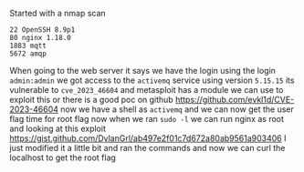 Started with a nmap scan 
```
22 OpenSSH 8.9p1
80 nginx 1.18.0
1883 mqtt
5672 amqp
```
When going to the web server it says we have the login using the login `admin:admin` we got access to the `activemq` service using version `5.15.15` its vulnerable to `cve_2023_46604` and metasploit has a module we can use to exploit this or there is a good poc on github https://github.com/evkl1d/CVE-2023-46604 
now we have a shell as `activemq` and we can now get the user flag time for root flag now when we ran `sudo -l` we can run nginx as root and looking at this exploit https://gist.github.com/DylanGrl/ab497e2f01c7d672a80ab9561a903406 I just modified it a little bit and ran the commands and now we can curl the localhost to get the root flag 
